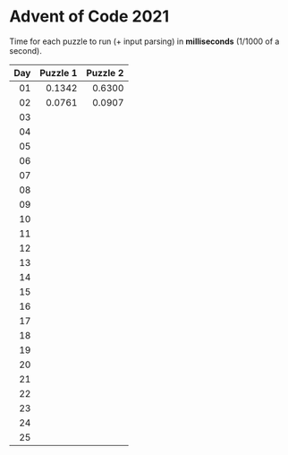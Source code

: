 # Advent of Code 2021
Time for each puzzle to run (+ input parsing) in **milliseconds** (1/1000 of a second).

|Day|Puzzle 1|Puzzle 2|
|--:|--:|--:|
|01|0.1342|0.6300|
|02|0.0761|0.0907|
|03| | |
|04| | |
|05| | |
|06| | |
|07| | |
|08| | |
|09| | |
|10| | |
|11| | |
|12| | |
|13| | |
|14| | |
|15| | |
|16| | |
|17| | |
|18| | |
|19| | |
|20| | |
|21| | |
|22| | |
|23| | |
|24| | |
|25| | |
